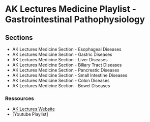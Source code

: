 # AK Lectures Medicine Playlist - Gastrointestinal Pathophysiology

## Sections

- AK Lectures Medicine Section - Esophageal Diseases
- AK Lectures Medicine Section - Gastric Diseases
- AK Lectures Medicine Section - Liver Diseases
- AK Lectures Medicine Section - Biliary Tract Diseases
- AK Lectures Medicine Section - Pancreatic Diseases
- AK Lectures Medicine Section - Small Intestine Diseases
- AK Lectures Medicine Section - Colon Diseases
- AK Lectures Medicine Section - Bowel Diseases

### Ressources

- [AK Lectures Website](https://aklectures.com/subject/medical/gastrointestinal/pathophysiology)
- [Youtube Playlist]
